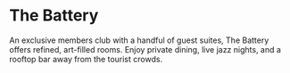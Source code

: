 # The Battery

An exclusive members club with a handful of guest suites, The Battery offers refined, art-filled rooms. Enjoy private dining, live jazz nights, and a rooftop bar away from the tourist crowds.
